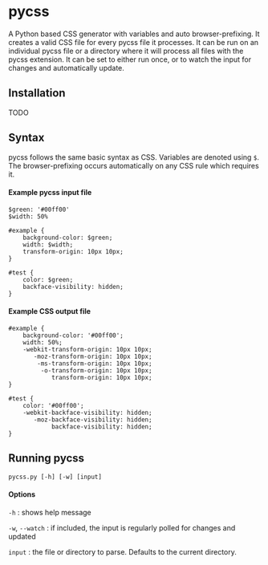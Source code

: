 pycss
=====

A Python based CSS generator with variables and auto browser-prefixing. It creates a valid CSS file for every pycss file it processes. It can be run on an individual pycss file or a directory where it will process all files with the pycss extension. It can be set to either run once, or to watch the input for changes and automatically update.

Installation
------------

TODO

Syntax
------

pycss follows the same basic syntax as CSS. Variables are denoted using `$`. The browser-prefixing occurs automatically on any CSS rule which requires it.

#### Example pycss input file

	$green: '#00ff00'
	$width: 50%
	
	#example {
		background-color: $green;
		width: $width;
		transform-origin: 10px 10px;
	}
	
	#test {
		color: $green;
		backface-visibility: hidden;
	}

#### Example CSS output file

	#example {
		background-color: '#00ff00';
		width: 50%;
		-webkit-transform-origin: 10px 10px;
		   -moz-transform-origin: 10px 10px;
			-ms-transform-origin: 10px 10px;
			 -o-transform-origin: 10px 10px;
				transform-origin: 10px 10px;
	}
	
	#test {
		color: '#00ff00';
		-webkit-backface-visibility: hidden;
		   -moz-backface-visibility: hidden;
				backface-visibility: hidden;
	}


Running pycss
-------------

`pycss.py [-h] [-w] [input]`

#### Options

`-h` : shows help message

`-w`, `--watch` : if included, the input is regularly polled for changes and updated

`input` : the file or directory to parse. Defaults to the current directory.
